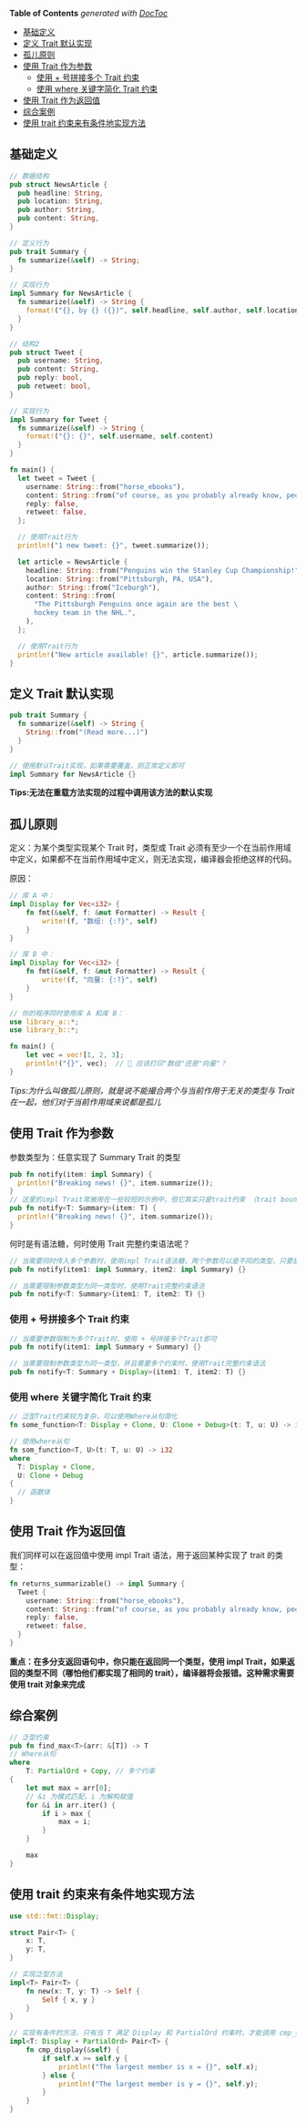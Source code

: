 <!-- START doctoc generated TOC please keep comment here to allow auto update -->
<!-- DON'T EDIT THIS SECTION, INSTEAD RE-RUN doctoc TO UPDATE -->
**Table of Contents**  *generated with [DocToc](https://github.com/thlorenz/doctoc)*

- [基础定义](#%E5%9F%BA%E7%A1%80%E5%AE%9A%E4%B9%89)
- [定义 Trait 默认实现](#%E5%AE%9A%E4%B9%89-trait-%E9%BB%98%E8%AE%A4%E5%AE%9E%E7%8E%B0)
- [孤儿原则](#%E5%AD%A4%E5%84%BF%E5%8E%9F%E5%88%99)
- [使用 Trait 作为参数](#%E4%BD%BF%E7%94%A8-trait-%E4%BD%9C%E4%B8%BA%E5%8F%82%E6%95%B0)
  - [使用 + 号拼接多个 Trait 约束](#%E4%BD%BF%E7%94%A8--%E5%8F%B7%E6%8B%BC%E6%8E%A5%E5%A4%9A%E4%B8%AA-trait-%E7%BA%A6%E6%9D%9F)
  - [使用 where 关键字简化 Trait 约束](#%E4%BD%BF%E7%94%A8-where-%E5%85%B3%E9%94%AE%E5%AD%97%E7%AE%80%E5%8C%96-trait-%E7%BA%A6%E6%9D%9F)
- [使用 Trait 作为返回值](#%E4%BD%BF%E7%94%A8-trait-%E4%BD%9C%E4%B8%BA%E8%BF%94%E5%9B%9E%E5%80%BC)
- [综合案例](#%E7%BB%BC%E5%90%88%E6%A1%88%E4%BE%8B)
- [使用 trait 约束来有条件地实现方法](#%E4%BD%BF%E7%94%A8-trait-%E7%BA%A6%E6%9D%9F%E6%9D%A5%E6%9C%89%E6%9D%A1%E4%BB%B6%E5%9C%B0%E5%AE%9E%E7%8E%B0%E6%96%B9%E6%B3%95)

<!-- END doctoc generated TOC please keep comment here to allow auto update -->

## 基础定义

```rust
// 数据结构
pub struct NewsArticle {
  pub headline: String,
  pub location: String,
  pub author: String,
  pub content: String,
}

// 定义行为
pub trait Summary {
  fn summarize(&self) -> String;
}

// 实现行为
impl Summary for NewsArticle {
  fn summarize(&self) -> String {
    format!("{}, by {} ({})", self.headline, self.author, self.location)
  }
}

// 结构2
pub struct Tweet {
  pub username: String,
  pub content: String,
  pub reply: bool,
  pub retweet: bool,
}

// 实现行为
impl Summary for Tweet {
  fn summarize(&self) -> String {
    format!("{}: {}", self.username, self.content)
  }
}

fn main() {
  let tweet = Tweet {
    username: String::from("horse_ebooks"),
    content: String::from("of course, as you probably already know, people"),
    reply: false,
    retweet: false,
  };

  // 使用Trait行为
  println!("1 new tweet: {}", tweet.summarize());

  let article = NewsArticle {
    headline: String::from("Penguins win the Stanley Cup Championship!"),
    location: String::from("Pittsburgh, PA, USA"),
    author: String::from("Iceburgh"),
    content: String::from(
      "The Pittsburgh Penguins once again are the best \
      hockey team in the NHL.",
    ),
  };

  // 使用Trait行为
  println!("New article available! {}", article.summarize());
}
```

## 定义 Trait 默认实现

```rust
pub trait Summary {
  fn summarize(&self) -> String {
    String::from("(Read more...)")
  }
}

// 使用默认Trait实现，如果需要覆盖，则正常定义即可
impl Summary for NewsArticle {}
```

**Tips:无法在重载方法实现的过程中调用该方法的默认实现**

## 孤儿原则

定义：为某个类型实现某个 Trait 时，类型或 Trait 必须有至少一个在当前作用域中定义，如果都不在当前作用域中定义，则无法实现，编译器会拒绝这样的代码。

原因：

```rust
// 库 A 中：
impl Display for Vec<i32> {
    fn fmt(&self, f: &mut Formatter) -> Result {
        write!(f, "数组: {:?}", self)
    }
}

// 库 B 中：
impl Display for Vec<i32> {
    fn fmt(&self, f: &mut Formatter) -> Result {
        write!(f, "向量: {:?}", self)
    }
}

// 你的程序同时使用库 A 和库 B：
use library_a::*;
use library_b::*;

fn main() {
    let vec = vec![1, 2, 3];
    println!("{}", vec);  // 🤔 应该打印"数组"还是"向量"？
}
```

_Tips:为什么叫做孤儿原则，就是说不能撮合两个与当前作用于无关的类型与 Trait 在一起，他们对于当前作用域来说都是孤儿_

## 使用 Trait 作为参数

参数类型为：任意实现了 Summary Trait 的类型

```rust
pub fn notify(item: impl Summary) {
  println!("Breaking news! {}", item.summarize());
}
// 这里的impl Trait常被用在一些较短的示例中，但它其实只是trait约束 （trait bound）的一种语法糖。它的完整形式如下所示
pub fn notify<T: Summary>(item: T) {
  println!("Breaking news! {}", item.summarize());
}
```

何时是有语法糖，何时使用 Trait 完整约束语法呢？

```rust
// 当需要同时传入多个参数时，使用impl Trait语法糖，两个参数可以是不同的类型，只要是实现了Summary Trait 即可
pub fn notify(item1: impl Summary, item2: impl Summary) {}

// 当需要限制参数类型为同一类型时，使用Trait完整约束语法
pub fn notify<T: Summary>(item1: T, item2: T) {}
```

### 使用 + 号拼接多个 Trait 约束

```rust
// 当需要参数限制为多个Trait时，使用 + 号拼接多个Trait即可
pub fn notify(item1: impl Summary + Summary) {}

// 当需要限制参数类型为同一类型，并且需要多个约束时，使用Trait完整约束语法
pub fn notify<T: Summary + Display>(item1: T, item2: T) {}
```

### 使用 where 关键字简化 Trait 约束

```rust
// 泛型Trait约束较为复杂，可以使用Where从句简化
fn some_function<T: Display + Clone, U: Clone + Debug>(t: T, u: U) -> i32 {}

// 使用where从句
fn som_function<T, U>(t: T, u: U) -> i32
where
  T: Display + Clone,
  U: Clone + Debug
{
  // 函数体
}
```

## 使用 Trait 作为返回值

我们同样可以在返回值中使用 impl Trait 语法，用于返回某种实现了 trait 的类型：

```rust
fn returns_summarizable() -> impl Summary {
  Tweet {
    username: String::from("horse_ebooks"),
    content: String::from("of course, as you probably already know, people"),
    reply: false,
    retweet: false,
  }
}
```

**重点：在多分支返回语句中，你只能在返回同一个类型，使用 impl Trait，如果返回的类型不同（哪怕他们都实现了相同的 trait），编译器将会报错。这种需求需要使用 trait 对象来完成**

## 综合案例

```rust
// 泛型约束
pub fn find_max<T>(arr: &[T]) -> T
// Where从句
where
    T: PartialOrd + Copy, // 多个约束
{
    let mut max = arr[0];
    // &i 为模式匹配，i 为解构赋值
    for &i in arr.iter() {
        if i > max {
            max = i;
        }
    }

    max
}
```

## 使用 trait 约束来有条件地实现方法

```rust
use std::fmt::Display;

struct Pair<T> {
    x: T,
    y: T,
}

// 实现泛型方法
impl<T> Pair<T> {
    fn new(x: T, y: T) -> Self {
        Self { x, y }
    }
}

// 实现有条件的方法，只有当 T 满足 Display 和 PartialOrd 约束时，才能调用 cmp_display 方法
impl<T: Display + PartialOrd> Pair<T> {
    fn cmp_display(&self) {
        if self.x >= self.y {
            println!("The largest member is x = {}", self.x);
        } else {
            println!("The largest member is y = {}", self.y);
        }
    }
}
```
